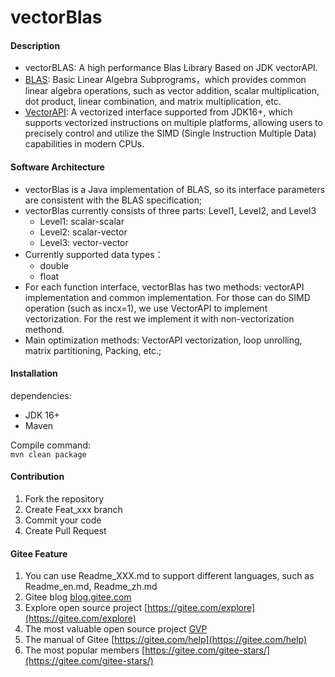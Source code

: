 # vectorBlas

#### Description
- vectorBLAS: A high performance Blas Library Based on JDK vectorAPI.  
- [BLAS](https://www.netlib.org/blas/index.html): Basic Linear Algebra Subprograms，which provides common linear algebra operations, such as vector addition, scalar multiplication, dot product, linear combination, and matrix multiplication, etc.
- [VectorAPI](https://openjdk.org/jeps/338): A vectorized interface supported from JDK16+, which supports vectorized instructions on multiple platforms, allowing users to precisely control and utilize the SIMD (Single Instruction Multiple Data) capabilities in modern CPUs.

#### Software Architecture
- vectorBlas is a Java implementation of BLAS, so its interface parameters are consistent with the BLAS specification;
- vectorBlas currently consists of three parts: Level1, Level2, and Level3
  - Level1: scalar-scalar
  - Level2: scalar-vector
  - Level3: vector-vector
- Currently supported data types：
  - double
  - float
- For each function interface, vectorBlas has two methods: vectorAPI implementation and common implementation. For those can do SIMD operation (such as incx=1), we use VectorAPI to implement vectorization. For the rest we implement it with non-vectorization methond.
- Main optimization methods: VectorAPI vectorization, loop unrolling, matrix partitioning, Packing, etc.;

#### Installation

dependencies:
- JDK 16+
- Maven

Compile command:  
`mvn clean package`

#### Contribution

1.  Fork the repository
2.  Create Feat_xxx branch
3.  Commit your code
4.  Create Pull Request


#### Gitee Feature

1.  You can use Readme\_XXX.md to support different languages, such as Readme\_en.md, Readme\_zh.md
2.  Gitee blog [blog.gitee.com](https://blog.gitee.com)
3.  Explore open source project [https://gitee.com/explore](https://gitee.com/explore)
4.  The most valuable open source project [GVP](https://gitee.com/gvp)
5.  The manual of Gitee [https://gitee.com/help](https://gitee.com/help)
6.  The most popular members  [https://gitee.com/gitee-stars/](https://gitee.com/gitee-stars/)
